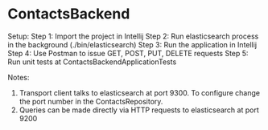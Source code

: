 # ContactsBackend

Setup:
   Step 1: Import the project in Intellij
   Step 2: Run elasticsearch process in the background (./bin/elasticsearch)
   Step 3: Run the application in Intellij
   Step 4: Use Postman to issue GET, POST, PUT, DELETE requests
   Step 5: Run unit tests at ContactsBackendApplicationTests
   
Notes:
  1) Transport client talks to elasticsearch at port 9300. To configure change the port number in the ContactsRepository.
  2) Queries can be made directly via HTTP requests to elasticsearch at port 9200
